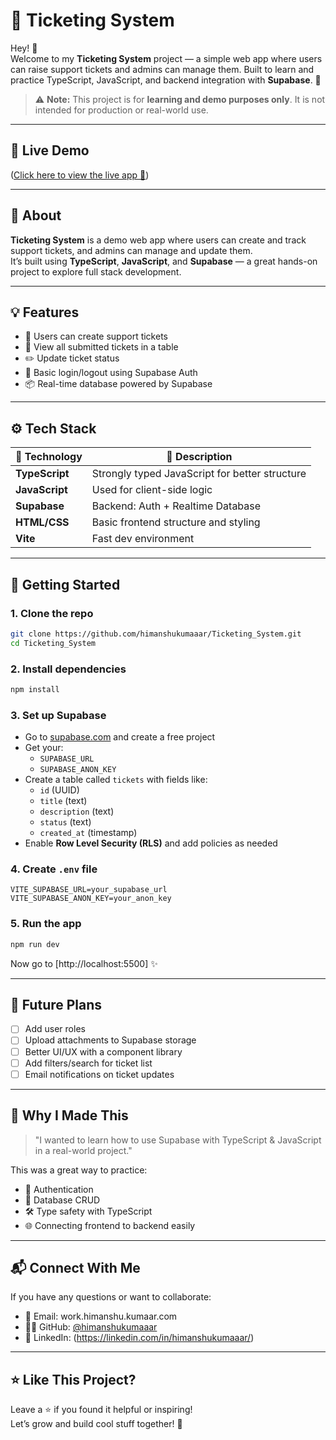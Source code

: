 # 🎫 Ticketing System

Hey! 👋  
Welcome to my **Ticketing System** project — a simple web app where users can raise support tickets and admins can manage them. Built to learn and practice TypeScript, JavaScript, and backend integration with **Supabase**. 🚀

> ⚠️ **Note:** This project is for **learning and demo purposes only**. It is not intended for production or real-world use.

---

## 🔗 Live Demo

([Click here to view the live app 🚀](https://ticketing-system-demo.netlify.app/))

---

## 📖 About

**Ticketing System** is a demo web app where users can create and track support tickets, and admins can manage and update them.  
It’s built using **TypeScript**, **JavaScript**, and **Supabase** — a great hands-on project to explore full stack development.

---

## 💡 Features

- 📝 Users can create support tickets  
- 📄 View all submitted tickets in a table  
- ✏️ Update ticket status
- 🔐 Basic login/logout using Supabase Auth  
- 📦 Real-time database powered by Supabase  

---

## ⚙️ Tech Stack

| 🔧 Technology | 💬 Description |
|---------------|----------------|
| **TypeScript** | Strongly typed JavaScript for better structure |
| **JavaScript** | Used for client-side logic |
| **Supabase** | Backend: Auth + Realtime Database  |
| **HTML/CSS** | Basic frontend structure and styling |
| **Vite**     | Fast dev environment |

---

## 🚀 Getting Started

### 1. **Clone the repo**
```bash
git clone https://github.com/himanshukumaaar/Ticketing_System.git
cd Ticketing_System
```

### 2. **Install dependencies**
```bash
npm install
```

### 3. **Set up Supabase**
- Go to [supabase.com](https://supabase.com) and create a free project
- Get your:
  - `SUPABASE_URL`
  - `SUPABASE_ANON_KEY`
- Create a table called `tickets` with fields like:
  - `id` (UUID)
  - `title` (text)
  - `description` (text)
  - `status` (text)
  - `created_at` (timestamp)
- Enable **Row Level Security (RLS)** and add policies as needed

### 4. **Create `.env` file**
```env
VITE_SUPABASE_URL=your_supabase_url
VITE_SUPABASE_ANON_KEY=your_anon_key
```

### 5. **Run the app**
```bash
npm run dev
```

Now go to [http://localhost:5500] ✨

---

## 🔮 Future Plans

- [ ] Add user roles
- [ ] Upload attachments to Supabase storage
- [ ] Better UI/UX with a component library
- [ ] Add filters/search for ticket list
- [ ] Email notifications on ticket updates

---

## 🙋 Why I Made This

> "I wanted to learn how to use Supabase with TypeScript & JavaScript in a real-world project."

This was a great way to practice:
- 🧠 Authentication
- 🧱 Database CRUD
- 🛠️ Type safety with TypeScript
- 🌐 Connecting frontend to backend easily

---

## 📬 Connect With Me

If you have any questions or want to collaborate:
- 💌 Email: work.himanshu.kumaar.com
- 🧑‍💻 GitHub: [@himanshukumaaar](https://github.com/himanshukumaaar)
- 💼 LinkedIn: (https://linkedin.com/in/himanshukumaaar/)

---

## ⭐ Like This Project?

Leave a ⭐ if you found it helpful or inspiring!  
Let’s grow and build cool stuff together! 🙌
